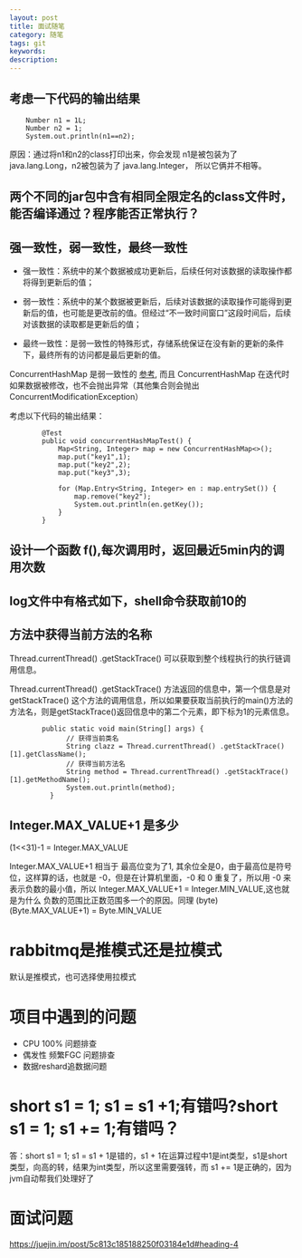 ```yaml
---
layout: post
title: 面试随笔
category: 随笔
tags: git
keywords:
description:
---
```


## 考虑一下代码的输出结果

        Number n1 = 1L;
        Number n2 = 1;
        System.out.println(n1==n2);

原因：通过将n1和n2的class打印出来，你会发现 n1是被包装为了 java.lang.Long，n2被包装为了 java.lang.Integer， 所以它俩并不相等。

## 两个不同的jar包中含有相同全限定名的class文件时，能否编译通过？程序能否正常执行？


## 强一致性，弱一致性，最终一致性

* 强一致性：系统中的某个数据被成功更新后，后续任何对该数据的读取操作都将得到更新后的值；

* 弱一致性：系统中的某个数据被更新后，后续对该数据的读取操作可能得到更新后的值，也可能是更改前的值。但经过“不一致时间窗口”这段时间后，后续对该数据的读取都是更新后的值；

* 最终一致性：是弱一致性的特殊形式，存储系统保证在没有新的更新的条件下，最终所有的访问都是最后更新的值。

ConcurrentHashMap 是弱一致性的 [参考](http://ifeve.com/concurrenthashmap-weakly-consistent/), 而且 ConcurrentHashMap 在迭代时如果数据被修改，也不会抛出异常（其他集合则会抛出ConcurrentModificationException）

考虑以下代码的输出结果：

            @Test
            public void concurrentHashMapTest() {
                Map<String, Integer> map = new ConcurrentHashMap<>();
                map.put("key1",1);
                map.put("key2",2);
                map.put("key3",3);

                for (Map.Entry<String, Integer> en : map.entrySet()) {
                    map.remove("key2");
                    System.out.println(en.getKey());
                }
            }

## 设计一个函数 f(),每次调用时，返回最近5min内的调用次数

## log文件中有格式如下，shell命令获取前10的


## 方法中获得当前方法的名称

Thread.currentThread() .getStackTrace() 可以获取到整个线程执行的执行链调用信息。

Thread.currentThread() .getStackTrace() 方法返回的信息中，第一个信息是对 getStackTrace() 这个方法的调用信息，所以如果要获取当前执行的main()方法的方法名，则是getStackTrace()返回信息中的第二个元素，即下标为1的元素信息。


            public static void main(String[] args) {
                  // 获得当前类名
                  String clazz = Thread.currentThread() .getStackTrace()[1].getClassName();
                  // 获得当前方法名
                  String method = Thread.currentThread() .getStackTrace()[1].getMethodName();
                  System.out.println(method);
              }

## Integer.MAX_VALUE+1 是多少

(1<<31)-1 = Integer.MAX_VALUE

Integer.MAX_VALUE+1 相当于 最高位变为了1, 其余位全是0，由于最高位是符号位，这样算的话，也就是 -0，但是在计算机里面，-0 和 0 重复了，所以用 -0 来表示负数的最小值，所以 Integer.MAX_VALUE+1 = Integer.MIN_VALUE,这也就是为什么 负数的范围比正数范围多一个的原因。同理 (byte)(Byte.MAX_VALUE+1) = Byte.MIN_VALUE

# rabbitmq是推模式还是拉模式

默认是推模式，也可选择使用拉模式

# 项目中遇到的问题

* CPU 100% 问题排查
* 偶发性 频繁FGC 问题排查
* 数据reshard追数据问题


# short s1 = 1; s1 = s1 +1;有错吗?short s1 = 1; s1 += 1;有错吗？
答：short s1 = 1; s1 = s1 + 1是错的，s1 + 1在运算过程中1是int类型，s1是short类型，向高的转，结果为int类型，所以这里需要强转，而 s1 += 1是正确的，因为jvm自动帮我们处理好了

# 面试问题

https://juejin.im/post/5c813c185188250f03184e1d#heading-4
